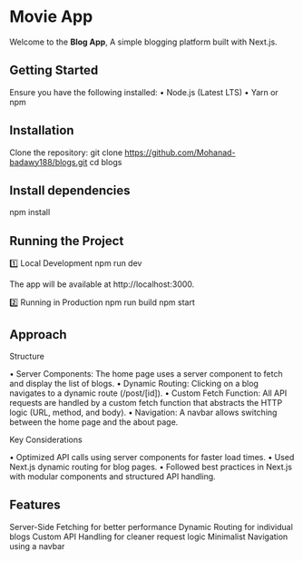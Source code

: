# Movie App

Welcome to the **Blog App**, A simple blogging platform built with Next.js.

## Getting Started

Ensure you have the following installed:
• Node.js (Latest LTS)
• Yarn or npm

## Installation

Clone the repository:
git clone https://github.com/Mohanad-badawy188/blogs.git
cd blogs

## Install dependencies

npm install

## Running the Project

1️⃣ Local Development
npm run dev

The app will be available at http://localhost:3000.

2️⃣ Running in Production
npm run build
npm start

## Approach

Structure

• Server Components: The home page uses a server component to fetch and display the list of blogs.
• Dynamic Routing: Clicking on a blog navigates to a dynamic route (/post/[id]).
• Custom Fetch Function: All API requests are handled by a custom fetch function that abstracts the HTTP logic (URL, method, and body).
• Navigation: A navbar allows switching between the home page and the about page.

Key Considerations

• Optimized API calls using server components for faster load times.
• Used Next.js dynamic routing for blog pages.
• Followed best practices in Next.js with modular components and structured API handling.

## Features

Server-Side Fetching for better performance
Dynamic Routing for individual blogs
Custom API Handling for cleaner request logic
Minimalist Navigation using a navbar
